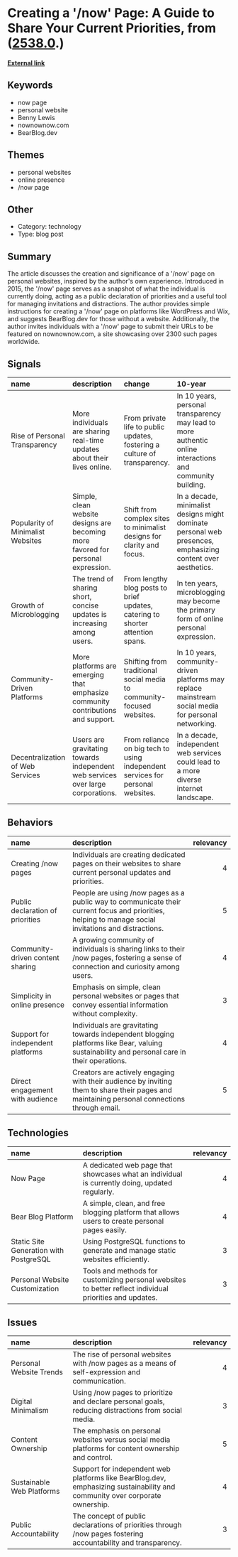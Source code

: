 # __Creating a '/now' Page: A Guide to Share Your Current Priorities__, from ([2538.0](https://kghosh.substack.com/p/2538.0).)

__[External link](https://sive.rs/now2)__



## Keywords

* now page
* personal website
* Benny Lewis
* nownownow.com
* BearBlog.dev

## Themes

* personal websites
* online presence
* /now page

## Other

* Category: technology
* Type: blog post

## Summary

The article discusses the creation and significance of a '/now' page on personal websites, inspired by the author's own experience. Introduced in 2015, the '/now' page serves as a snapshot of what the individual is currently doing, acting as a public declaration of priorities and a useful tool for managing invitations and distractions. The author provides simple instructions for creating a '/now' page on platforms like WordPress and Wix, and suggests BearBlog.dev for those without a website. Additionally, the author invites individuals with a '/now' page to submit their URLs to be featured on nownownow.com, a site showcasing over 2300 such pages worldwide.

## Signals

| name                              | description                                                                      | change                                                                         | 10-year                                                                                                     | driving-force                                                                                           |   relevancy |
|:----------------------------------|:---------------------------------------------------------------------------------|:-------------------------------------------------------------------------------|:------------------------------------------------------------------------------------------------------------|:--------------------------------------------------------------------------------------------------------|------------:|
| Rise of Personal Transparency     | More individuals are sharing real-time updates about their lives online.         | From private life to public updates, fostering a culture of transparency.      | In 10 years, personal transparency may lead to more authentic online interactions and community building.   | The desire for connection and authenticity in a digital age is driving this trend.                      |           4 |
| Popularity of Minimalist Websites | Simple, clean website designs are becoming more favored for personal expression. | Shift from complex sites to minimalist designs for clarity and focus.          | In a decade, minimalist designs might dominate personal web presences, emphasizing content over aesthetics. | User preference for straightforward, easy-to-navigate digital spaces is propelling this shift.          |           3 |
| Growth of Microblogging           | The trend of sharing short, concise updates is increasing among users.           | From lengthy blog posts to brief updates, catering to shorter attention spans. | In ten years, microblogging may become the primary form of online personal expression.                      | The fast-paced nature of information consumption is driving the demand for brevity in communications.   |           4 |
| Community-Driven Platforms        | More platforms are emerging that emphasize community contributions and support.  | Shifting from traditional social media to community-focused websites.          | In 10 years, community-driven platforms may replace mainstream social media for personal networking.        | The growing disillusionment with corporate social media is motivating the search for genuine community. |           5 |
| Decentralization of Web Services  | Users are gravitating towards independent web services over large corporations.  | From reliance on big tech to using independent services for personal websites. | In a decade, independent web services could lead to a more diverse internet landscape.                      | The desire for data privacy and control is pushing users towards decentralized alternatives.            |           4 |

## Behaviors

| name                              | description                                                                                                                                           |   relevancy |
|:----------------------------------|:------------------------------------------------------------------------------------------------------------------------------------------------------|------------:|
| Creating /now pages               | Individuals are creating dedicated pages on their websites to share current personal updates and priorities.                                          |           4 |
| Public declaration of priorities  | People are using /now pages as a public way to communicate their current focus and priorities, helping to manage social invitations and distractions. |           5 |
| Community-driven content sharing  | A growing community of individuals is sharing links to their /now pages, fostering a sense of connection and curiosity among users.                   |           4 |
| Simplicity in online presence     | Emphasis on simple, clean personal websites or pages that convey essential information without complexity.                                            |           3 |
| Support for independent platforms | Individuals are gravitating towards independent blogging platforms like Bear, valuing sustainability and personal care in their operations.           |           4 |
| Direct engagement with audience   | Creators are actively engaging with their audience by inviting them to share their pages and maintaining personal connections through email.          |           5 |

## Technologies

| name                                   | description                                                                                              |   relevancy |
|:---------------------------------------|:---------------------------------------------------------------------------------------------------------|------------:|
| Now Page                               | A dedicated web page that showcases what an individual is currently doing, updated regularly.            |           4 |
| Bear Blog Platform                     | A simple, clean, and free blogging platform that allows users to create personal pages easily.           |           4 |
| Static Site Generation with PostgreSQL | Using PostgreSQL functions to generate and manage static websites efficiently.                           |           3 |
| Personal Website Customization         | Tools and methods for customizing personal websites to better reflect individual priorities and updates. |           3 |

## Issues

| name                      | description                                                                                                                 |   relevancy |
|:--------------------------|:----------------------------------------------------------------------------------------------------------------------------|------------:|
| Personal Website Trends   | The rise of personal websites with /now pages as a means of self-expression and communication.                              |           4 |
| Digital Minimalism        | Using /now pages to prioritize and declare personal goals, reducing distractions from social media.                         |           3 |
| Content Ownership         | The emphasis on personal websites versus social media platforms for content ownership and control.                          |           5 |
| Sustainable Web Platforms | Support for independent web platforms like BearBlog.dev, emphasizing sustainability and community over corporate ownership. |           4 |
| Public Accountability     | The concept of public declarations of priorities through /now pages fostering accountability and transparency.              |           3 |